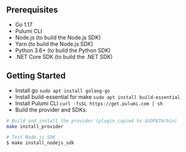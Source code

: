 ## Prerequisites

-   Go 1.17
-   Pulumi CLI
-   Node.js (to build the Node.js SDK)
-   Yarn (to build the Node.js SDK)
-   Python 3.6+ (to build the Python SDK)
-   .NET Core SDK (to build the .NET SDK)

## Getting Started

-   Install go `sudo apt install golang-go`
-   Install build-essential for make `sudo apt install build-essential`
-   Install Pulumi CLI `curl -fsSL https://get.pulumi.com | sh`
-   Build the provider and SDKs:

```bash
# Build and install the provider (plugin copied to $GOPATH/bin)
make install_provider

# Test Node.js SDK
$ make install_nodejs_sdk
```
